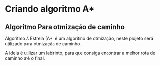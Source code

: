 # Criando algoritmo A*

## Algoritmo Para otmização de caminho

Algoritmo A Estrela (A*) é um algoritmo de otmização, neste projeto será utilizado para otmização de caminho.

 A ideia é utilizar um labirinto, para que consiga encontrar a melhor rota de caminho até o final.
